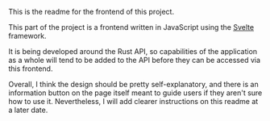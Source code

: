 This is the readme for the frontend of this project.  

This part of the project is a frontend written in JavaScript using the
[Svelte](https://github.com/sveltejs/svelte) framework.  

It is being developed around the Rust API, so capabilities of the application as
a whole will tend to be added to the API before they can be accessed via this
frontend.  

Overall, I think the design should be pretty self-explanatory, and there is an
information button on the page itself meant to guide users if they aren't sure
how to use it. Nevertheless, I will add clearer instructions on this readme at a
later date.  
